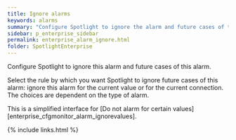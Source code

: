 ```yaml
---
title: Ignore alarms
keywords: alarms
summary: "Configure Spotlight to ignore the alarm and future cases of the alarm."
sidebar: p_enterprise_sidebar
permalink: enterprise_alarm_ignore.html
folder: SpotlightEnterprise
---
```


Configure Spotlight to ignore this alarm and future cases of this alarm.

Select the rule by which you want Spotlight to ignore future cases of this alarm: ignore this alarm for the current value or for the current connection. The choices are dependent on the type of alarm.

This is a simplified interface for [Do not alarm for certain values][enterprise_cfgmonitor_alarm_ignorevalues].

{% include links.html %}
